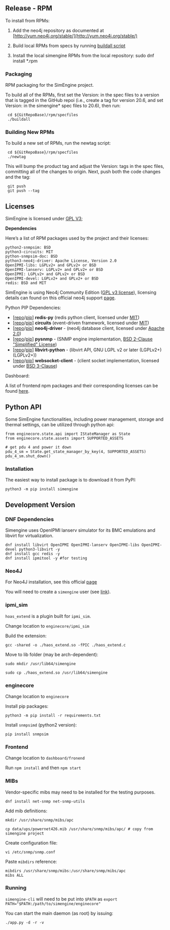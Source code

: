 ## Release - RPM

To install from RPMs:

1. Add the neo4j repository as documented at [http://yum.neo4j.org/stable/](http://yum.neo4j.org/stable/)

2. Build local RPMs from specs by running [buildall script](https://github.com/Seneca-CDOT/simengine/tree/master/rpm/specfiles)

3. Install the local simengine RPMs from the local repository:
   sudo dnf install \*.rpm

### Packaging

RPM packaging for the SimEngine project.

To build all of the RPMs, first set the Version: in the spec files to a version
that is tagged in the GitHub repoi (i.e., create a tag for version 20.6, and set
Version: in the simengine\* spec files to 20.6), then run:

     cd ${GitRepoBase)/rpm/specfiles
     ./buildall

### Building New RPMs

To build a new set of RPMs, run the newtag script:

     cd ${GitRepoBase}/rpm/specfiles
     ./newtag

This will bump the product tag and adjust the Version: tags in the spec files, committing all of the changes to origin. Next, push both the code changes and the tag:

     git push
     git push --tag

## Licenses

SimEngine is licensed under [GPL V3](https://github.com/Seneca-CDOT/simengine/blob/master/LICENSE.txt);

**Dependencies**

Here’s a list of RPM packages used by the project and their licenses:

```
python2-snmpsim: BSD
python3-circuits: MIT
python-snmpsim-doc: BSD
python3-neo4j-driver: Apache License, Version 2.0
OpenIPMI-libs: LGPLv2+ and GPLv2+ or BSD
OpenIPMI-lanserv: LGPLv2+ and GPLv2+ or BSD
OpenIPMI: LGPLv2+ and GPLv2+ or BSD
OpenIPMI-devel: LGPLv2+ and GPLv2+ or BSD
redis: BSD and MIT
```

SimEngine is using Neo4j Community Edition ([GPL v3 license](http://www.gnu.org/licenses/quick-guide-gplv3.html)), licensing details can found on this official neo4j support [page](https://neo4j.com/licensing/).

Python PIP Dependencies:

-   [[repo](https://github.com/andymccurdy/redis-py)/[pip](https://pypi.org/project/redis/)] **redis-py** (redis python client, licensed under [MIT](https://github.com/andymccurdy/redis-py/blob/master/LICENSE))
-   [[repo](https://github.com/circuits/circuits)/[pip](https://pypi.org/project/circuits/)] **circuits** (event-driven framework, licensed under [MIT](https://github.com/circuits/circuits/blob/master/LICENSE))
-   [[repo](https://github.com/neo4j/neo4j-python-driver)/[pip](https://pypi.org/project/neo4j-driver/)] **neo4j-driver** - (neo4j database client, licensed under [Apache 2.0](https://github.com/neo4j/neo4j-python-driver/blob/2.0/LICENSE.txt))
-   [[repo](https://github.com/etingof/pysnmp)/[pip](https://pypi.org/project/pysnmp/)] **pysnmp** - (SNMP engine implementation, [BSD 2-Clause "Simplified" License](https://github.com/etingof/pysnmp/blob/master/LICENSE.rst))
-   [[repo](https://libvirt.org/git/?p=libvirt-python.git;a=summary)/[pip](https://pypi.org/project/libvirt-python/)] **libvirt-python** - (libvirt API, GNU LGPL v2 or later (LGPLv2+) (LGPLv2+))
-   [[repo](https://github.com/websocket-client/websocket-client)/[pip](https://pypi.org/project/websocket_client/)] **websocket-client** - (client socket implementation, licensed under [BSD 3-Clause](https://github.com/websocket-client/websocket-client/blob/master/LICENSE))

Dashboard:

A list of frontend npm packages and their corresponding licenses can be found [here](https://github.com/Seneca-CDOT/simengine/blob/master/docs/.misc/frontend-licenses.csv).

## Python API

Some SimEngine functionalities, including power management, storage and thermal settings, can be utilized through python api:

```
from enginecore.state.api import IStateManager as State
from enginecore.state.assets import SUPPORTED_ASSETS

# get pdu 4 and power it down
pdu_4_sm = State.get_state_manager_by_key(4, SUPPORTED_ASSETS)
pdu_4_sm.shut_down()
```

### Installation

The easiest way to install package is to download it from PyPI:

`python3 -m pip install simengine`

## Development Version

### DNF Dependencies

Simengine uses OpenIPMI lanserv simulator for its BMC emulations and libvirt for virtualization.

```
dnf install libvirt OpenIPMI OpenIPMI-lanserv OpenIPMI-libs OpenIPMI-devel python3-libvirt -y
dnf install gcc redis -y
dnf install ipmitool -y #for testing
```

### Neo4J

For Neo4J installation, see this official [page](https://neo4j.com/docs/operations-manual/current/installation/linux/rpm/)

You will need to create a `simengine` user (see [link](https://neo4j.com/docs/operations-manual/current/reference/user-management-community-edition/)).

### ipmi_sim

`hoas_extend` is a plugin built for `ipmi_sim`.

Change location to `enginecore/ipmi_sim`

Build the extension:

`gcc -shared -o ./haos_extend.so -fPIC ./haos_extend.c`

Move to lib folder (may be arch-dependent):

`sudo mkdir /usr/lib64/simengine`

`sudo cp ./haos_extend.so /usr/lib64/simengine`

### enginecore

Change location to `enginecore`

Install pip packages:

`python3 -m pip install -r requirements.txt`

Install `snmpsimd` (python2 version):

`pip install snmpsim`

### Frontend

Change location to `dashboard/fronend`

Run `npm install` and then `npm start`

### MIBs

Vendor-specific mibs may need to be installed for the testing purposes.

`dnf install net-snmp net-snmp-utils`

Add mib definitions:

`mkdir /usr/share/snmp/mibs/apc`

`cp data/ups/powernet426.mib /usr/share/snmp/mibs/apc/ # copy from simengine project`

Create configuration file:

`vi /etc/snmp/snmp.conf`

Paste `mibdirs` reference:

```
mibdirs /usr/share/snmp/mibs:/usr/share/snmp/mibs/apc
mibs ALL
```

### Running

`simengine-cli` will need to be put into `$PATH` as `export PATH="$PATH:/path/to/simengine/enginecore"`

You can start the main daemon (as root) by issuing:

`./app.py -d -r -v`
